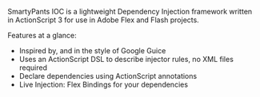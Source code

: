 SmartyPants IOC is a lightweight Dependency Injection framework written in ActionScript 3 for use in Adobe Flex and Flash projects.

Features at a glance:
* Inspired by, and in the style of Google Guice
* Uses an ActionScript DSL to describe injector rules, no XML files required
* Declare dependencies using ActionScript annotations
* Live Injection: Flex Bindings for your dependencies